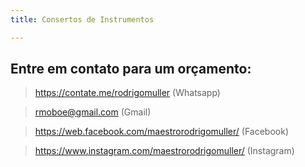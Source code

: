 ```yaml
---
title: Consertos de Instrumentos 

---
```


## Entre em contato para um orçamento:

> https://contate.me/rodrigomuller (Whatsapp)

> rmoboe@gmail.com (Gmail)

> https://web.facebook.com/maestrorodrigomuller/ (Facebook)

> https://www.instagram.com/maestrorodrigomuller/ (Instagram)